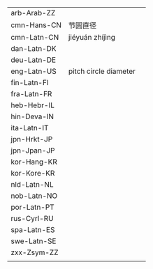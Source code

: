 | | | |
|-|-|-|
| arb-Arab-ZZ |  |  |
| cmn-Hans-CN | 节圆直径 |  |
| cmn-Latn-CN | jiéyuán zhíjìng |  |
| dan-Latn-DK |  |  |
| deu-Latn-DE |  |  |
| eng-Latn-US | pitch circle diameter |  |
| fin-Latn-FI |  |  |
| fra-Latn-FR |  |  |
| heb-Hebr-IL |  |  |
| hin-Deva-IN |  |  |
| ita-Latn-IT |  |  |
| jpn-Hrkt-JP |  |  |
| jpn-Jpan-JP |  |  |
| kor-Hang-KR |  |  |
| kor-Kore-KR |  |  |
| nld-Latn-NL |  |  |
| nob-Latn-NO |  |  |
| por-Latn-PT |  |  |
| rus-Cyrl-RU |  |  |
| spa-Latn-ES |  |  |
| swe-Latn-SE |  |  |
| zxx-Zsym-ZZ |  |  |
|  |  |  |
